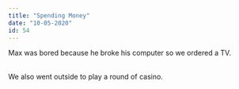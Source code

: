 ```yaml
---
title: "Spending Money"
date: "10-05-2020"
id: 54
---
```

Max was bored because he broke his computer so we ordered a TV. <br><br>

We also went outside to play a round of casino.<br><br>
